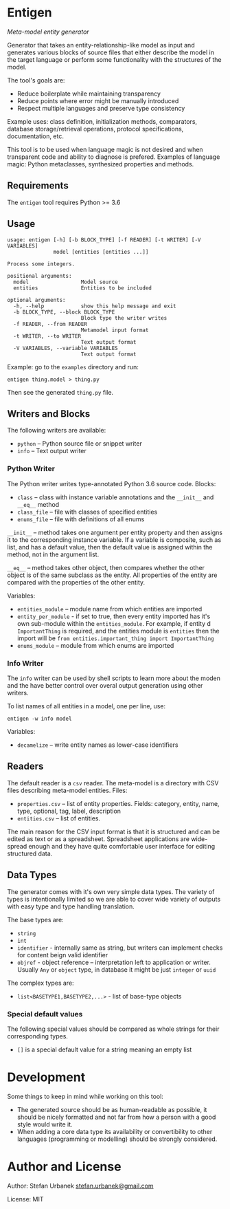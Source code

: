 # Entigen

_Meta-model entity generator_

Generator that takes an entity-relationship-like model as input and generates
various blocks of source files that either describe the model in the target
language or perform some functionality with the structures of the model.

The tool's goals are:

* Reduce boilerplate while maintaining transparency
* Reduce points where error might be manually introduced
* Respect multiple languages and preserve type consistency

Example uses: class definition, initialization methods, comparators, database
storage/retrieval operations, protocol specifications, documentation, etc.

This tool is to be used when language magic is not desired and when transparent
code and ability to diagnose is prefered. Examples of language magic: Python
metaclasses, synthesized properties and methods.


## Requirements

The `entigen` tool requires Python >= 3.6


## Usage

	usage: entigen [-h] [-b BLOCK_TYPE] [-f READER] [-t WRITER] [-V VARIABLES]
				   model [entities [entities ...]]

	Process some integers.

	positional arguments:
	  model                 Model source
	  entities              Entities to be included

	optional arguments:
	  -h, --help            show this help message and exit
	  -b BLOCK_TYPE, --block BLOCK_TYPE
							Block type the writer writes
	  -f READER, --from READER
							Metamodel input format
	  -t WRITER, --to WRITER
							Text output format
	  -V VARIABLES, --variable VARIABLES
							Text output format


Example: go to the `examples` directory and run:

    entigen thing.model > thing.py

Then see the generated `thing.py` file.

## Writers and Blocks

The following writers are available:

* `python` – Python source file or snippet writer
* `info` – Text output writer


### Python Writer

The Python writer writes type-annotated Python 3.6 source code. Blocks:

* `class` – class with instance variable annotations and the
  `__init__` and `__eq__` method
* `class_file` – file with classes of specified entities
* `enums_file` – file with definitions of all enums

`__init__` – method takes one argument per entity property and then assigns
it to the corresponding instance variable. If a variable is composite, such as
list, and has a default value, then the default value is assigned within the
method, not in the argument list.

`__eq__` – method takes other object, then compares whether the other object is
of the same subclass as the entity. All properties of the entity are compared
with the properties of the other entity.


Variables:

* `entities_module` – module name from which entities are imported
* `entity_per_module` - if set to true, then every entity imported has it's own
  sub-module within the `entities_module`. For example, if entity
  d `ImportantThing` is required, and the entities module is `entities` then
  the import will be `from entities.important_thing import ImportantThing`
* `enums_module` – module from which enums are imported

### Info Writer

The `info` writer can be used by shell scripts to learn more about the moden
and the have better control over overal output generation using other writers.

To list names of all entities in a model, one per line, use:

    entigen -w info model

Variables:

* `decamelize` – write entity names as lower-case identifiers


## Readers

The default reader is a `csv` reader. The meta-model is a directory with CSV
files describing meta-model entities. Files:

* `properties.csv` – list of entity properties. Fields: category, entity, name,
  type, optional, tag, label, description
* `entities.csv` – list of entities.

The main reason for the CSV input format is that it is structured and can be
edited as text or as a spreadsheet. Spreadsheet applications are wide-spread
enough and they have quite comfortable user interface for editing structured
data.


## Data Types

The generator comes with it's own very simple data types. The variety of types
is intentionally limited so we are able to cover wide variety of outputs with
easy type and type handling translation.

The base types are:

* `string`
* `int`
* `identifier` - internally same as string, but writers can implement checks
   for content beign valid identifier
* `objref` - object reference – interpretation left to application or writer.
  Usually `Any` or `object` type, in database it might be just `integer` or
  `uuid`

The complex types are:

* `list<BASETYPE1,BASETYPE2,...>` - list of base-type objects


### Special default values

The following special values should be compared as whole strings for their
corresponding types.

* `[]` is a special default value for a string meaning an empty list


# Development

Some things to keep in mind while working on this tool:

* The generated source should be as human-readable as possible, it should be
    nicely formatted and not far from how a person with a good style would
    write it.
* When adding a core data type its availability or convertibility to other
    languages (programming or modelling) should be strongly considered.

# Author and License

Author: Stefan Urbanek stefan.urbanek@gmail.com

License: MIT
